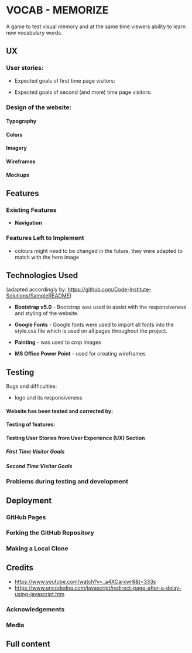 
# VOCAB - MEMORIZE
A game to test visual memory and at the same time viewers ability to learn new vocabulary words.

 
## UX
### User stories:
  - Expected goals of first time page visitors:
    

  - Expected goals of second (and more) time page visitors:
  

### Design of the website:
#### Typography


#### Colors


#### Imagery


#### Wireframes


#### Mockups


## Features

### Existing Features

- **Navigation** 
   
### Features Left to Implement
- colours might need to be changed in the future, they were adapted to match with the hero image

## Technologies Used
(adapted accordingly by: https://github.com/Code-Institute-Solutions/SampleREADME)
- **Bootstrap v5.0** - Bootstrap was used to assist with the responsiveness and styling of the website.
- **Google Fonts** - Google fonts were used to import all fonts into the style.css file which is used on all pages throughout the project.

- **Painting** - was used to crop images
- **MS Office Power Point** - used for creating wireframes


## Testing

Bugs and difficulties: 
- logo and its responsiveness

#### Website has been tested and corrected by: 


#### Testing of features:

#### Testing User Stories from User Experience (UX) Section
##### First Time Visitor Goals

##### Second Time Visitor Goals

### Problems during testing and development


## Deployment

### GitHub Pages

### Forking the GitHub Repository

### Making a Local Clone


## Credits
- https://www.youtube.com/watch?v=_a4XCarxwr8&t=333s
- https://www.encodedna.com/javascript/redirect-page-after-a-delay-using-javascript.htm

### Acknowledgements


### Media


## Full content


